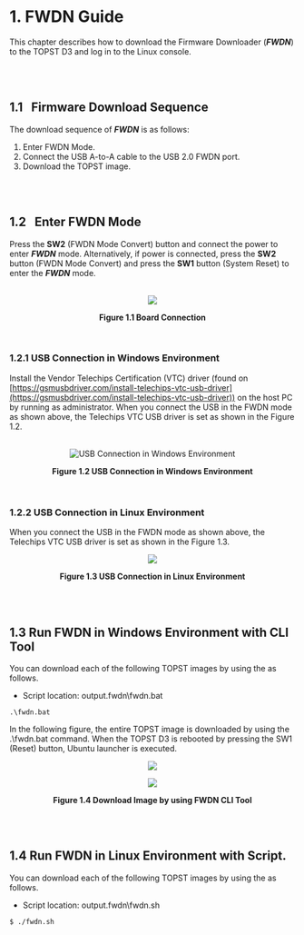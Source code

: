 # 1. FWDN Guide

This chapter describes how to download the Firmware Downloader (***FWDN***) to the TOPST D3 and log in to the Linux console.

<br><br>

## 1.1   Firmware Download Sequence

The download sequence of ***FWDN*** is as follows:

1. Enter FWDN Mode.
2. Connect the USB A-to-A cable to the USB 2.0 FWDN port.
3. Download the TOPST image.

<br><br>

## 1.2   Enter FWDN Mode

Press the **SW2** (FWDN Mode Convert) button and connect the power to enter ***FWDN*** mode. Alternatively, if power is connected, press the **SW2** button (FWDN Mode Convert) and press the **SW1** button (System Reset) to enter the ***FWDN*** mode.

<br>
<div align="center">
    <img src="https://github.com/Topst-Dev/Documentation/assets/161264431/ca2d9960-3ba9-494c-bc27-424607cd7305" >
    <p><strong>Figure 1.1 Board Connection</strong></p>
</div>
<br>

### 1.2.1 USB Connection in Windows Environment

Install the Vendor Telechips Certification (VTC) driver (found on [https://gsmusbdriver.com/install-telechips-vtc-usb-driver](https://gsmusbdriver.com/install-telechips-vtc-usb-driver)) on the host PC by running as administrator. When you connect the USB in the FWDN mode as shown above, the Telechips VTC USB driver is set as shown in the Figure 1.2.

<br>
<div align="center">
    <img src="https://github.com/Topst-Dev/Documentation/assets/16188136/8bc46265-f0c6-4eb8-aea6-c58128ef5d4b" alt="USB Connection in Windows Environment" >
    <p><strong>Figure 1.2 USB Connection in Windows Environment</strong></p>
</div>

<br/>

### 1.2.2 USB Connection in Linux Environment

When you connect the USB in the FWDN mode as shown above, the Telechips VTC USB driver is set as shown in the Figure 1.3.

<p align="center"><img src="https://github.com/topst-development/Documentation/assets/161264431/cc4a4d07-9376-4122-bded-ae06ca3fa619"></p>
<p align="center"><strong>Figure 1.3 USB Connection in Linux Environment</strong></p>


<br><br>

## 1.3 Run FWDN in Windows Environment with CLI Tool


You can download each of the following TOPST images by using the as follows.

- Script location: output.fwdn\fwdn.bat


```
.\fwdn.bat
```
In the following figure, the entire TOPST image is downloaded by using the .\fwdn.bat command.
When the TOPST D3 is rebooted by pressing the SW1 (Reset) button, Ubuntu launcher is executed.
<br/>
<p align="center"><img src="https://github.com/topst-development/Documentation/assets/161264431/3cac766b-8aac-4b2b-bf0e-a3846964be54"></p>
<p align="center"><img src="https://github.com/topst-development/Documentation/assets/161264431/62004661-ebd6-4c37-9fe4-a1a1a5db7baf"></p>
<p align="center"><strong>Figure 1.4 Download Image by using FWDN CLI Tool</strong></p>

<br/><br/>

## 1.4 Run FWDN in Linux Environment with Script.

You can download each of the following TOPST images by using the as follows.

- Script location: output.fwdn\fwdn.sh

```
$ ./fwdn.sh
```
